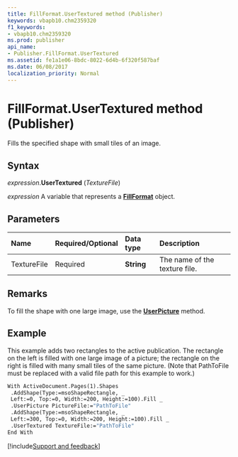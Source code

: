 ```yaml
---
title: FillFormat.UserTextured method (Publisher)
keywords: vbapb10.chm2359320
f1_keywords:
- vbapb10.chm2359320
ms.prod: publisher
api_name:
- Publisher.FillFormat.UserTextured
ms.assetid: fe1a1e06-8bdc-8022-6d4b-6f320f587baf
ms.date: 06/08/2017
localization_priority: Normal
---
```



# FillFormat.UserTextured method (Publisher)

Fills the specified shape with small tiles of an image.


## Syntax

_expression_.**UserTextured** (_TextureFile_)

_expression_ A variable that represents a **[FillFormat](publisher.fillformat.md)** object.


## Parameters

|Name|Required/Optional|Data type|Description|
|:-----|:-----|:-----|:-----|
|TextureFile|Required| **String**|The name of the texture file.|

## Remarks

To fill the shape with one large image, use the  **[UserPicture](Publisher.FillFormat.UserPicture.md)** method.


## Example

This example adds two rectangles to the active publication. The rectangle on the left is filled with one large image of a picture; the rectangle on the right is filled with many small tiles of the same picture. (Note that PathToFile must be replaced with a valid file path for this example to work.)


```vb
With ActiveDocument.Pages(1).Shapes 
 .AddShape(Type:=msoShapeRectangle, _ 
 Left:=0, Top:=0, Width:=200, Height:=100).Fill _ 
 .UserPicture PictureFile:="PathToFile" 
 .AddShape(Type:=msoShapeRectangle, _ 
 Left:=300, Top:=0, Width:=200, Height:=100).Fill _ 
 .UserTextured TextureFile:="PathToFile" 
End With 

```

[!include[Support and feedback](~/includes/feedback-boilerplate.md)]
